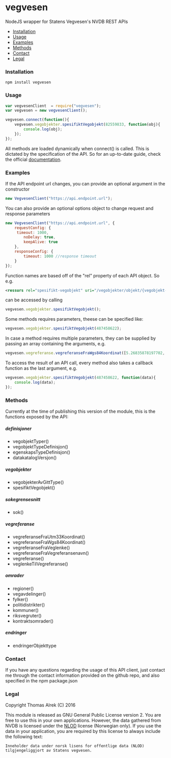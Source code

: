 # vegvesen
NodeJS wrapper for Statens Vegvesen's NVDB REST APIs

* [Installation](#installation)
* [Usage](#usage)
* [Examples](#examples)
* [Methods](#methods)
* [Contact](#contact)
* [Legal](#legal)

### Installation

`npm install vegvesen`

### Usage

```javascript
var vegvesenClient  = require("vegvesen");
var vegvesen = new vegvesenClient();

vegvesen.connect(function(){
    vegvesen.vegobjekter.spesifiktVegobjekt(82559833, function(obj){
        console.log(obj);
    });
});
```

All methods are loaded dynamically when connect() is called. This is 
dictated by the specification of the API. So for an up-to-date guide, check
the official [documentation](https://www.vegvesen.no/nvdb/api/dokumentasjon/).

### Examples
If the API endpoint url changes, you can provide an optional argument in the constructor

```javascript
new VegvesenClient("https://api.endpoint.url");
```

You can also provide an optional options object to change request and response parameters

```javascript
new VegvesenClient("https://api.endpoint.url", {
    requestConfig: {
     timeout: 1000,
        noDelay: true,
        keepAlive: true
    },
    responseConfig: {
        timeout: 1000 //response timeout 
    }
});
```

Function names are based off of the "rel" property of each API object.
So e.g. 

```xml
<ressurs rel="spesifikt-vegobjekt" uri="/vegobjekter/objekt/{vegobjekt-id}"/>
```
can be accessed by calling 

```javascript
vegvesen.vegobjekter.spesifiktVegobjekt();
```

Some methods requires parameters, theese can be specified like:

```javascript
vegvesen.vegobjekter.spesifiktVegobjekt(487458622);
```

In case a method requires multiple parameters, they can be supplied by passing an
array containing the arguments, e.g.

```javascript
vegvesen.vegreferanse.vegreferanseFraWgs84Koordinat([5.26835878197702, 60.38078971681345]});
```


To access the result of an API call, every method also takes a callback function as
the last argument, e.g.

```javascript
vegvesen.vegobjekter.spesifiktVegobjekt(487458622, function(data){
    console.log(data);
});
```

### Methods

Currently at the time of publishing this version of the module, this is the
functions exposed by the API:

##### definisjoner
* vegobjektTyper()
* vegobjektTypeDefinisjon()
* egenskapsTypeDefinisjon()
* datakatalogVersjon()

##### vegobjekter
* vegobjekterAvGittType()
* spesifiktVegobjekt()

##### sokegrensesnitt
* sok()

##### vegreferanse
* vegreferanseFraUtm33Koordinat()
* vegreferanseFraWgs84Koordinat()
* vegreferanseFraVeglenke()
* vegreferanseFraVegreferansenavn()
* vegreferanse()
* veglenkeTilVegreferanse()

##### omrader
* regioner()
* vegavdelinger()
* fylker()
* politidistrikter()
* kommuner()
* riksvegruter()
* kontraktsomrader()

##### endringer
* endringerObjekttype

### Contact

If you have any questions regarding the usage of this API client, just contact me
through the contact information provided on the github repo, and also specified in
the npm package.json

### Legal

Copyright Thomas Alrek (C) 2016

This module is released as GNU General Public License version 2. You are free to use this in your own applications.
However, the data gathered from NVDB is licensed under the [NLOD](http://data.norge.no/nlod/no/1.0) license (Norwegian only).
If you use the data in your application, you are required by this license to always include the following text:

```
Inneholder data under norsk lisens for offentlige data (NLOD) tilgjengeliggjort av Statens vegvesen.
```